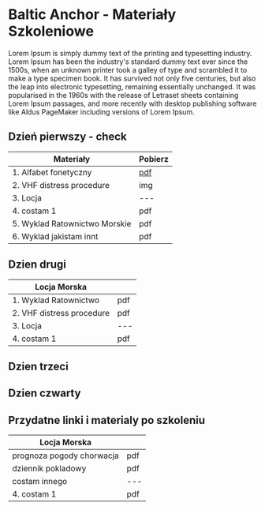 # Baltic Anchor - Materiały Szkoleniowe

Lorem Ipsum is simply dummy text of the printing and typesetting industry. Lorem Ipsum has been the industry's standard dummy text ever since the 1500s, when an unknown printer took a galley of type and scrambled it to make a type specimen book. It has survived not only five centuries, but also the leap into electronic typesetting, remaining essentially unchanged. It was popularised in the 1960s with the release of Letraset sheets containing Lorem Ipsum passages, and more recently with desktop publishing software like Aldus PageMaker including versions of Lorem Ipsum.

## Dzień pierwszy - check

| Materiały | Pobierz |
| --- | --- |
| 1. Alfabet fonetyczny | [pdf](materialy/01_dzien_pierwszy/SRC-phonetic-alphabet.pdf) |
| 2. VHF distress procedure | img |
| 3. Locja | --- |
| 4. costam 1 | pdf |
| 5. Wyklad Ratownictwo Morskie | pdf |
| 6. Wyklad jakistam innt | pdf |

## Dzien drugi

| Locja Morska | |
|--- |--- |
|1. Wyklad Ratownictwo |pdf |
|2. VHF distress procedure |pdf |
|3. Locja |--- |
|4. costam 1 | pdf |

## Dzien trzeci

## Dzien czwarty

## Przydatne linki i materialy po szkoleniu

| Locja Morska | |
|--- |--- |
|prognoza pogody chorwacja |pdf |
|dziennik pokladowy |pdf |
|costam innego |--- |
|4. costam 1 | pdf |
